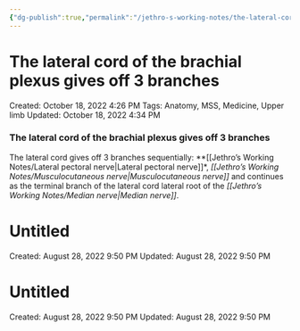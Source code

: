 ```yaml
---
{"dg-publish":true,"permalink":"/jethro-s-working-notes/the-lateral-cord-of-the-brachial-plexus-gives-off/","dgPassFrontmatter":true}
---
```



# The lateral cord of the brachial plexus gives off 3 branches

Created: October 18, 2022 4:26 PM
Tags: Anatomy, MSS, Medicine, Upper limb
Updated: October 18, 2022 4:34 PM

### The lateral cord of the brachial plexus gives off 3 branches

The lateral cord gives off 3 branches sequentially: **[[Jethro’s Working Notes/Lateral pectoral nerve\|Lateral pectoral nerve]]*, *[[Jethro’s Working Notes/Musculocutaneous nerve\|Musculocutaneous nerve]]* and continues as the terminal branch of the lateral cord lateral root of the *[[Jethro’s Working Notes/Median nerve\|Median nerve]]*.


<div class="transclusion internal-embed is-loaded"><div class="markdown-embed">





# Untitled

Created: August 28, 2022 9:50 PM
Updated: August 28, 2022 9:50 PM

</div></div>



<div class="transclusion internal-embed is-loaded"><div class="markdown-embed">





# Untitled

Created: August 28, 2022 9:50 PM
Updated: August 28, 2022 9:50 PM

</div></div>
